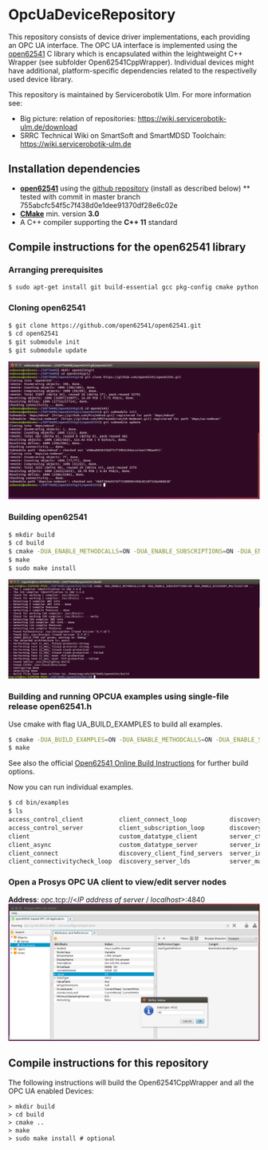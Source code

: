 # OpcUaDeviceRepository

This repository consists of device driver implementations, each providing an OPC UA interface. The OPC UA interface is implemented using the [open62541](https://open62541.org/) C library which is encapsulated within the leightweight C++ Wrapper (see subfolder Open62541CppWrapper). Individual devices might have additional, platform-specific dependencies related to the respectivelly used device library. 

This repository is maintained by Servicerobotik Ulm. For more information see:

* Big picture: relation of repositories: https://wiki.servicerobotik-ulm.de/download
* SRRC Technical Wiki on SmartSoft and SmartMDSD Toolchain: https://wiki.servicerobotik-ulm.de

## Installation dependencies

  * [**open62541**](https://open62541.org/) using the [github repository](https://github.com/open62541/open62541) (install as described below)
  ** tested with commit in master branch 755abcfc54f5c7f438d0e1dee91370df28e6c02e
  * [**CMake**](https://cmake.org/) min. version **3.0**
  * A C++ compiler supporting the **C++ 11** standard

## Compile instructions for the open62541 library 

### Arranging prerequisites
```sh
$ sudo apt-get install git build-essential gcc pkg-config cmake python python-six
```
### Cloning open62541
```sh
$ git clone https://github.com/open62541/open62541.git
$ cd open62541
$ git submodule init
$ git submodule update
```
![IMG01](images/IMG01_Cloning_open62541.png)

### Building open62541
```sh
$ mkdir build
$ cd build
$ cmake -DUA_ENABLE_METHODCALLS=ON -DUA_ENABLE_SUBSCRIPTIONS=ON -DUA_ENABLE_DISCOVERY_MULTICAST=ON ..
$ make
$ sudo make install
```
![IMG02](images/IMG02_Building_open62541.png)
### Building and running OPCUA examples using single-file release open62541.h

Use cmake with flag UA_BUILD_EXAMPLES to build all examples.

```sh
$ cmake -DUA_BUILD_EXAMPLES=ON -DUA_ENABLE_METHODCALLS=ON -DUA_ENABLE_SUBSCRIPTIONS=ON -DUA_ENABLE_DISCOVERY_MULTICAST=ON ..
$ make
```

See also the official [Open62541 Online Build Instructions](https://open62541.org/doc/current/building.html) for further build options.

Now you can run individual examples.

```sh
$ cd bin/examples
$ ls
access_control_client          client_connect_loop            discovery_server_multicast  server_nodeset              tutorial_server_firststeps
access_control_server          client_subscription_loop       discovery_server_register   server_repeated_job         tutorial_server_method
client                         custom_datatype_client         server_ctt                  tutorial_client_events      tutorial_server_monitoreditems
client_async                   custom_datatype_server         server_inheritance          tutorial_client_firststeps  tutorial_server_object
client_connect                 discovery_client_find_servers  server_instantiation        tutorial_datatypes          tutorial_server_variable
client_connectivitycheck_loop  discovery_server_lds           server_mainloop             tutorial_server_datasource  tutorial_server_variabletype
```
### Open a Prosys OPC UA client to view/edit server nodes
**Address**: opc.tcp://<*IP address of server* / *localhost*>:4840
![IMG04](images/IMG04_View_in_OPCUA_client.png)


## Compile instructions for this repository

The following instructions will build the Open62541CppWrapper and all the OPC UA enabled Devices:

```
> mkdir build
> cd build
> cmake ..
> make 
> sudo make install # optional
```

